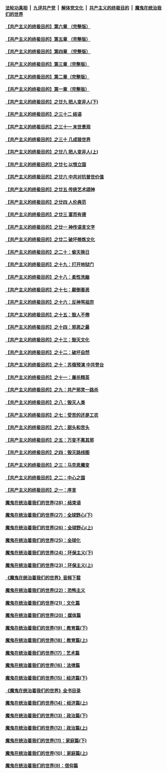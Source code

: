 ####  [法轮功真相](../../../../basic/blob/master/README.md?t=06251331) &nbsp;|&nbsp; [九评共产党](../../../../9ping.md/blob/master/README.md?t=06251331) &nbsp;|&nbsp; [解体党文化](../../../../jtdwh.md/blob/master/README.md?t=06251331)  &nbsp;|&nbsp; [共产主义的终极目的](../../../../gczydzjmd.md/blob/master/README.md?t=06251331) &nbsp;|&nbsp; [魔鬼在统治我们的世界](../../../../mgztzwmdsj.md/blob/master/README.md?t=06251331) 

#### [【共产主义的终极目的】第六章 （完整版）](../pages/nsc422/n11428913.md?t=06251331) 

#### [【共产主义的终极目的】第五章 （完整版）](../pages/nsc422/n11428912.md?t=06251331) 

#### [【共产主义的终极目的】第四章 （完整版）](../pages/nsc422/n11428907.md?t=06251331) 

#### [【共产主义的终极目的】第三章（完整版）](../pages/nsc422/n11428848.md?t=06251331) 

#### [【共产主义的终极目的】第二章（完整版）](../pages/nsc422/n11428831.md?t=06251331) 

#### [【共产主义的终极目的】第一章（完整版）](../pages/nsc422/n11417651.md?t=06251331) 

#### [【共产主义的终极目的】之廿九 把人变非人(下)](../pages/nsc422/n11344140.md?t=06251331) 

#### [【共产主义的终极目的】之三十二 结语](../pages/nsc422/n11360535.md?t=06251331) 

#### [【共产主义的终极目的】之三十一 末世景观](../pages/nsc422/n11351129.md?t=06251331) 

#### [【共产主义的终极目的】之三十 几成狼世界](../pages/nsc422/n11348280.md?t=06251331) 

#### [【共产主义的终极目的】之廿八 把人变非人(上)](../pages/nsc422/n11340492.md?t=06251331) 

#### [【共产主义的终极目的】之廿七 以恨立国](../pages/nsc422/n11336944.md?t=06251331) 

#### [【共产主义的终极目的】之廿六 中共对抗普世价值](../pages/nsc422/n11324785.md?t=06251331) 

#### [【共产主义的终极目的】之廿五 传统艺术颂神](../pages/nsc422/n11296396.md?t=06251331) 

#### [【共产主义的终极目的】之廿四 人伦典范](../pages/nsc422/n11296397.md?t=06251331) 

#### [【共产主义的终极目的】之廿三 富而有德](../pages/nsc422/n11283598.md?t=06251331) 

#### [【共产主义的终极目的】之廿一 神传语言文字](../pages/nsc422/n11263265.md?t=06251331) 

#### [【共产主义的终极目的】之廿二 破坏修炼文化](../pages/nsc422/n11245728.md?t=06251331) 

#### [【共产主义的终极目的】之二十：偷天换日](../pages/nsc422/n11238846.md?t=06251331) 

#### [【共产主义的终极目的】之十九：打开地狱门](../pages/nsc422/n11206376.md?t=06251331) 

#### [【共产主义的终极目的】之十八：柔性洗脑](../pages/nsc422/n11199994.md?t=06251331) 

#### [【共产主义的终极目的】之十七：颠倒善恶](../pages/nsc422/n11179782.md?t=06251331) 

#### [【共产主义的终极目的】之十六：反神骂祖宗](../pages/nsc422/n11166798.md?t=06251331) 

#### [【共产主义的终极目的】之十五：毁人不倦](../pages/nsc422/n11166792.md?t=06251331) 

#### [【共产主义的终极目的】之十四：邪恶之最](../pages/nsc422/n11150249.md?t=06251331) 

#### [【共产主义的终极目的】之十三：毁灭文化](../pages/nsc422/n11135227.md?t=06251331) 

#### [【共产主义的终极目的】之十二：破坏自然](../pages/nsc422/n11135214.md?t=06251331) 

#### [【共产主义的终极目的】之十：苏俄预演 中共登台](../pages/nsc422/n11118424.md?t=06251331) 

#### [【共产主义的终极目的】之十一：屠杀精英](../pages/nsc422/n11118442.md?t=06251331) 

#### [【共产主义的终极目的】之九：共产邪灵一路杀](../pages/nsc422/n11114139.md?t=06251331) 

#### [【共产主义的终极目的】之八：毁灭人类](../pages/nsc422/n11108503.md?t=06251331) 

#### [【共产主义的终极目的】之七：受苦的还是工农](../pages/nsc422/n11101809.md?t=06251331) 

#### [【共产主义的终极目的】之六：甜头和苦头](../pages/nsc422/n11096971.md?t=06251331) 

#### [【共产主义的终极目的】之五：万变不离其邪](../pages/nsc422/n11091285.md?t=06251331) 

#### [【共产主义的终极目的】之四：毁灭路线图](../pages/nsc422/n11086284.md?t=06251331) 

#### [【共产主义的终极目的】之三：马克思魔变](../pages/nsc422/n11061941.md?t=06251331) 

#### [【共产主义的终极目的】之二：中心之国](../pages/nsc422/n11047728.md?t=06251331) 

#### [【共产主义的终极目的】之一：序言](../pages/nsc422/n11086077.md?t=06251331) 

#### [魔鬼在统治着我们的世界(28)：结束语](../pages/nsc422/n10936246.md?t=06251331) 

#### [魔鬼在统治着我们的世界(27)：全球野心(下)](../pages/nsc422/n10928319.md?t=06251331) 

#### [魔鬼在统治着我们的世界(26)：全球野心(上)](../pages/nsc422/n10900318.md?t=06251331) 

#### [魔鬼在统治着我们的世界(25)：全球化](../pages/nsc422/n10788205.md?t=06251331) 

#### [魔鬼在统治着我们的世界(24)：环保主义(下)](../pages/nsc422/n10695307.md?t=06251331) 

#### [魔鬼在统治着我们的世界(23)：环保主义(上)](../pages/nsc422/n10688613.md?t=06251331) 

#### [《魔鬼在统治着我们的世界》音频下载](../pages/nsc422/n10635553.md?t=06251331) 

#### [魔鬼在统治着我们的世界(22)：恐怖主义](../pages/nsc422/n10614727.md?t=06251331) 

#### [魔鬼在统治着我们的世界(21)：文化篇](../pages/nsc422/n10597706.md?t=06251331) 

#### [魔鬼在统治着我们的世界(20)：媒体篇](../pages/nsc422/n10586579.md?t=06251331) 

#### [魔鬼在统治着我们的世界(19)：教育篇(下)](../pages/nsc422/n10564808.md?t=06251331) 

#### [魔鬼在统治着我们的世界(18)：教育篇(上)](../pages/nsc422/n10526970.md?t=06251331) 

#### [魔鬼在统治着我们的世界(17)：艺术篇](../pages/nsc422/n10499093.md?t=06251331) 

#### [魔鬼在统治着我们的世界(16)：法律篇](../pages/nsc422/n10485969.md?t=06251331) 

#### [魔鬼在统治着我们的世界(15)：经济篇(下)](../pages/nsc422/n10469975.md?t=06251331) 

#### [《魔鬼在统治着我们的世界》全书目录](../pages/nsc422/n10464261.md?t=06251331) 

#### [魔鬼在统治着我们的世界(14)：经济篇(上)](../pages/nsc422/n10457370.md?t=06251331) 

#### [魔鬼在统治着我们的世界(13)：政治篇(下)](../pages/nsc422/n10448270.md?t=06251331) 

#### [魔鬼在统治着我们的世界(12)：政治篇(上)](../pages/nsc422/n10444576.md?t=06251331) 

#### [魔鬼在统治着我们的世界(11)：家庭篇(下)](../pages/nsc422/n10440961.md?t=06251331) 

#### [魔鬼在统治着我们的世界(10)：家庭篇(上)](../pages/nsc422/n10435448.md?t=06251331) 

#### [魔鬼在统治着我们的世界(9)：信仰篇](../pages/nsc422/n10432159.md?t=06251331) 

